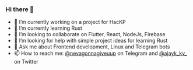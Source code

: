 ### Hi there 👋

<!--
**AJAYK-01/ajayk-01** is a ✨ _special_ ✨ repository because its `README.md` (this file) appears on your GitHub profile.

Here are some ideas to get you started:

- 🔭 I’m currently working on a project for HacKP
- 🌱 I’m currently learning Rust
- 👯 I’m looking to collaborate on Flutter, React, NodeJs, Firebase
- 🤔 I’m looking for help with ...
- 💬 Ask me about Frontend development
- 📫 How to reach me: @nevagonnagiveuup on Telegram and @ajayk_kv_ on Twitter
- 😄 Pronouns: ...
- ⚡ Fun fact: ...
-->
- 🔭 I’m currently working on a project for HacKP
- 🌱 I’m currently learning Rust
- 👯 I’m looking to collaborate on Flutter, React, NodeJs, Firebase
- 🤔 I’m looking for help with simple project ideas for learning Rust
- 💬 Ask me about Frontend development, Linux and Telegram bots
- 📫 How to reach me: [@nevagonnagiveuup](https://t.me/nevagonnagiveuup) on Telegram and [@ajayk_kv_](https://twitter.com/ajayk_kv_) on Twitter
